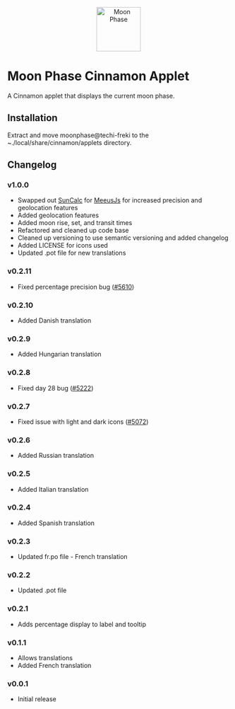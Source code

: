<p align="center"><img src="./files/moonphase@techi-freki/icon.png" width="100" alt="Moon Phase" /></p>

# Moon Phase Cinnamon Applet

A Cinnamon applet that displays the current moon phase.

## Installation

Extract and move moonphase@techi-freki to the ~./local/share/cinnamon/applets directory.

## Changelog

### v1.0.0
- Swapped out [SunCalc](https://github.com/mourner/suncalc) for [MeeusJs](https://github.com/Fabiz/MeeusJs) for increased precision and geolocation features
- Added geolocation features
- Added moon rise, set, and transit times
- Refactored and cleaned up code base
- Cleaned up versioning to use semantic versioning and added changelog
- Added LICENSE for icons used
- Updated .pot file for new translations

### v0.2.11
- Fixed percentage precision bug ([#5610](https://github.com/linuxmint/cinnamon-spices-applets/issues/5610))

### v0.2.10
- Added Danish translation

### v0.2.9
- Added Hungarian translation

### v0.2.8
- Fixed day 28 bug ([#5222](https://github.com/linuxmint/cinnamon-spices-applets/issues/5222))

### v0.2.7
- Fixed issue with light and dark icons ([#5072](https://github.com/linuxmint/cinnamon-spices-applets/issues/5072))

### v0.2.6
- Added Russian translation

### v0.2.5
- Added Italian translation

### v0.2.4
- Added Spanish translation

### v0.2.3
- Updated fr.po file - French translation

### v0.2.2
- Updated .pot file

### v0.2.1
- Adds percentage display to label and tooltip

### v0.1.1
- Allows translations
- Added French translation

### v0.0.1
- Initial release